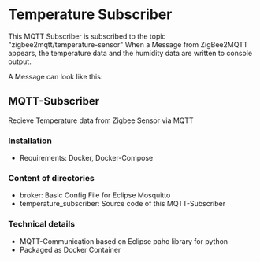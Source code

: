 # Temperature Subscriber

This MQTT Subscriber is subscribed to the topic "zigbee2mqtt/temperature-sensor"
When a Message from ZigBee2MQTT appears, the temperature data and the humidity data are written to console output.

A Message can look like this:

## MQTT-Subscriber

Recieve Temperature data from Zigbee Sensor via MQTT

### Installation

- Requirements: Docker, Docker-Compose

### Content of directories

- broker: Basic Config File for Eclipse Mosquitto
- temperature_subscriber: Source code of this MQTT-Subscriber

### Technical details

- MQTT-Communication based on Eclipse paho library for python
- Packaged as Docker Container

